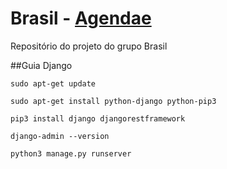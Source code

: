 # Brasil - [Agendae](https://esegroup.github.io/Brasil)
Repositório do projeto do grupo Brasil

##Guia Django

```
sudo apt-get update

sudo apt-get install python-django python-pip3

pip3 install django djangorestframework

django-admin --version

python3 manage.py runserver

```
